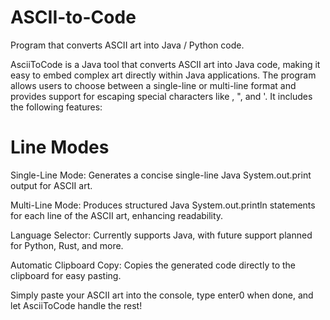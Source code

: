 # ASCII-to-Code
 Program that converts ASCII art into Java / Python code.

 AsciiToCode is a Java tool that converts ASCII art into Java code, making it easy to embed complex art directly within Java applications. The program allows users to choose between a single-line or multi-line format and provides support for   escaping special characters like \, ", and '. It includes the following features:

# Line Modes
   Single-Line Mode: Generates a concise single-line Java System.out.print output for ASCII art.
   
   Multi-Line Mode: Produces structured Java System.out.println statements for each line of the ASCII art, enhancing readability.
   
   Language Selector: Currently supports Java, with future support planned for Python, Rust, and more.
   
   Automatic Clipboard Copy: Copies the generated code directly to the clipboard for easy pasting.

 Simply paste your ASCII art into the console, type enter0 when done, and let AsciiToCode handle the rest!
